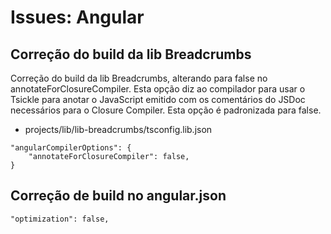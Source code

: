 # Issues: Angular

## Correção do build da lib Breadcrumbs
Correção do build da lib Breadcrumbs, alterando para false no annotateForClosureCompiler. Esta opção diz ao compilador para usar o Tsickle para anotar o JavaScript emitido com os comentários do JSDoc necessários para o Closure Compiler. Esta opção é padronizada para false.

* projects/lib/lib-breadcrumbs/tsconfig.lib.json
```
"angularCompilerOptions": {
    "annotateForClosureCompiler": false,
}    
```
## Correção de build no angular.json
```
"optimization": false,
```